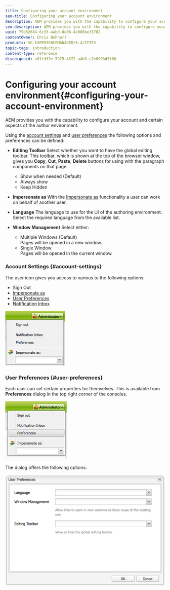 ```yaml
---
title: Configuring your account environment
seo-title: Configuring your account environment
description: AEM provides you with the capability to configure your account and certain aspects of the author environment.
seo-description: AEM provides you with the capability to configure your account and certain aspects of the author environment.
uuid: 79b52684-6c33-4abd-8e06-4e886be33782
contentOwner: Chris Bohnert
products: SG_EXPERIENCEMANAGER/6.4/SITES
topic-tags: introduction
content-type: reference
discoiquuid: a91fd37e-5975-4572-a4b3-c7e8993d5f88
---
```


# Configuring your account environment{#configuring-your-account-environment}

AEM provides you with the capability to configure your account and certain aspects of the author environment.

Using the [account settings](#account-settings) and [user preferences](#user-preferences) the following options and preferences can be defined:

* **Editing Toolbar** 
  Select whether you want to have the global editing toolbar. This toolbar, which is shown at the top of the browser window, gives you **Copy**, **Cut**, **Paste**, **Delete** buttons for using with the paragraph components on that page:

    * Show when needed (Default)
    * Always show
    * Keep Hidden

* **Impersonate as** 
  With the [Impersonate as](../../../sites/administering/using/security.md#impersonating-another-user) functionality a user can work on behalf of another user.

* **Language** 
  The language to use for the UI of the authoring environment. Select the required language from the available list.  

* **Window Management** 
  Select either:

    * Multiple Windows (Default)  
      Pages will be opened in a new window.
    * Single Window  
      Pages will be opened in the current window.

### Account Settings {#account-settings}

The user icon gives you access to various to the following options:

* Sign Out
* [Impersonate as](../../../sites/administering/using/security.md#impersonating-another-user)
* [User Preferences](#user-preferences) 
* [Notification Inbox](../../../sites/classic-ui-authoring/using/author-env-inbox.md)

![](assets/chlimage_1-170.png)

### User Preferences {#user-preferences}

Each user can set certain properties for themselves. This is available from **Preferences** dialog in the top right corner of the consoles.

![](assets/screen_shot_2012-02-08at105033am.png)

The dialog offers the following options:

![](assets/chlimage_1-171.png)

